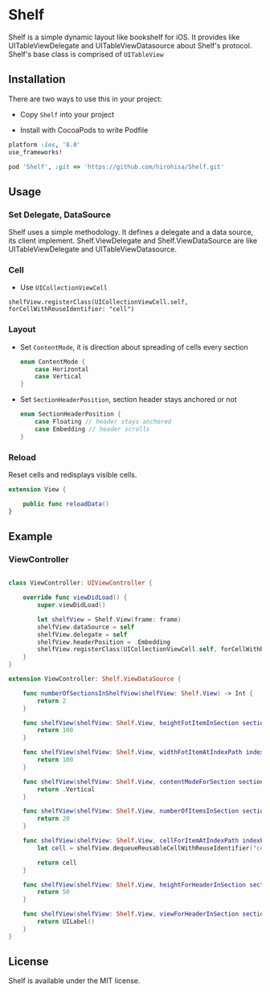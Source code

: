 Shelf
=======

Shelf is a simple dynamic layout like bookshelf for iOS. It provides like UITableViewDelegate and UITableViewDatasource about Shelf's protocol.
Shelf's base class is comprised of `UITableView`


Installation
----------

There are two ways to use this in your project:

- Copy `Shelf` into your project

- Install with CocoaPods to write Podfile
```ruby
platform :ios, '8.0'
use_frameworks!

pod 'Shelf', :git => 'https://github.com/hirohisa/Shelf.git'
```

Usage
----------

### Set Delegate, DataSource

Shelf uses a simple methodology. It defines a delegate and a data source, its client implement.
Shelf.ViewDelegate and Shelf.ViewDataSource are like UITableViewDelegate and UITableViewDatasource.


### Cell

- Use `UICollectionViewCell`

```
shelfView.registerClass(UICollectionViewCell.self, forCellWithReuseIdentifier: "cell")
```

### Layout

- Set `ContentMode`, it is direction about spreading of cells every section

  ```swift
  enum ContentMode {
      case Horizontal
      case Vertical
  }
  ```

- Set `SectionHeaderPosition`, section header stays anchored or not

  ```swift
  enum SectionHeaderPosition {
      case Floating // header stays anchored
      case Embedding // header scrolls
  }

  ```


### Reload

Reset cells and redisplays visible cells.

```swift
extension View {

    public func reloadData()
}
```

Example
-----------

### ViewController

```swift

class ViewController: UIViewController {

    override func viewDidLoad() {
        super.viewDidLoad()

        let shelfView = Shelf.View(frame: frame)
        shelfView.dataSource = self
        shelfView.delegate = self
        shelfView.headerPosition = .Embedding
        shelfView.registerClass(UICollectionViewCell.self, forCellWithReuseIdentifier: "cell")
    }
}

extension ViewController: Shelf.ViewDataSource {

    func numberOfSectionsInShelfView(shelfView: Shelf.View) -> Int {
        return 2
    }

    func shelfView(shelfView: Shelf.View, heightFotItemInSection section: Int) -> CGFloat {
        return 100
    }

    func shelfView(shelfView: Shelf.View, widthFotItemAtIndexPath indexPath: NSIndexPath) -> CGFloat {
        return 100
    }

    func shelfView(shelfView: Shelf.View, contentModeForSection section: Int) -> ContentMode {
        return .Vertical
    }

    func shelfView(shelfView: Shelf.View, numberOfItemsInSection section: Int) -> Int {
        return 20
    }

    func shelfView(shelfView: Shelf.View, cellForItemAtIndexPath indexPath: NSIndexPath) -> UICollectionViewCell {
        let cell = shelfView.dequeueReusableCellWithReuseIdentifier("cell", forIndexPath: indexPath) as UICollectionViewCell

        return cell
    }

    func shelfView(shelfView: Shelf.View, heightForHeaderInSection section: Int) -> CGFloat {
        return 50
    }

    func shelfView(shelfView: Shelf.View, viewForHeaderInSection section: Int) -> UIView? {
        return UILabel()
    }
}
```


License
----------

Shelf is available under the MIT license.
